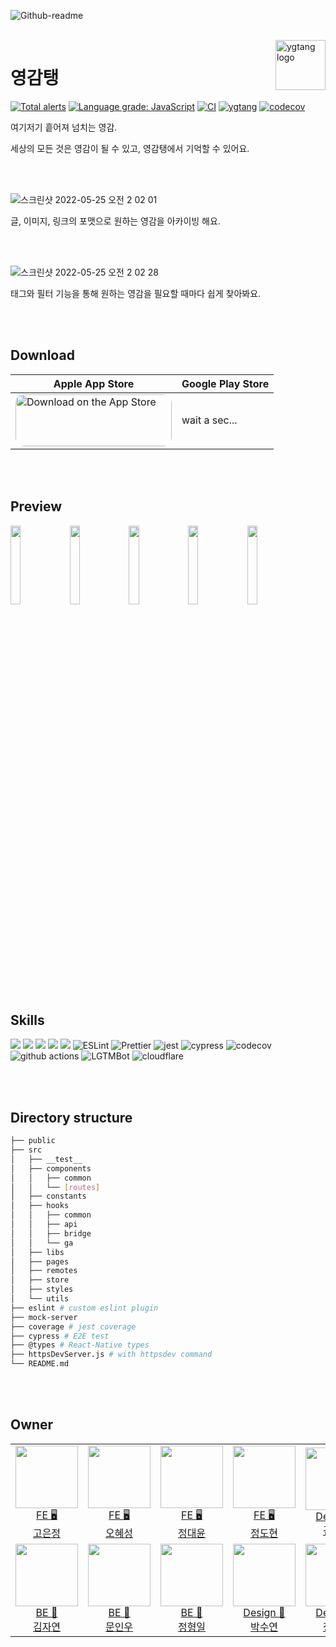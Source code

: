 ![Github-readme](https://user-images.githubusercontent.com/26461307/172001186-f07cfa73-8f3d-4329-bafc-389e2c70dc7d.png)

<br />

<img src="https://user-images.githubusercontent.com/26461307/170086546-4d34c81b-e6c0-4736-92fb-d085cf8ac442.png" alt="ygtang logo" align="right" height="80" >

# 영감탱

[![Total alerts](https://img.shields.io/lgtm/alerts/g/depromeet/11th_7team_web.svg?logo=lgtm&logoWidth=18)](https://lgtm.com/projects/g/depromeet/11th_7team_web/alerts/) [![Language grade: JavaScript](https://img.shields.io/lgtm/grade/javascript/g/depromeet/11th_7team_web.svg?logo=lgtm&logoWidth=18)](https://lgtm.com/projects/g/depromeet/11th_7team_web/context:javascript) [![CI](https://github.com/depromeet/11th_7team_web/actions/workflows/CI.yml/badge.svg?branch=main)](https://github.com/depromeet/11th_7team_web/actions/workflows/CI.yml) [![ygtang](https://img.shields.io/endpoint?url=https://dashboard.cypress.io/badge/simple/tmhk21/main&style=flat&logo=cypress)](https://dashboard.cypress.io/projects/tmhk21/runs) [![codecov](https://codecov.io/gh/depromeet/11th_7team_web/branch/main/graph/badge.svg?token=OM28A5TKRR)](https://codecov.io/gh/depromeet/11th_7team_web)

여기저기 흩어져 넘치는 영감.

세상의 모든 것은 영감이 될 수 있고, 영감탱에서 기억할 수 있어요.

<br />
<br />

![스크린샷 2022-05-25 오전 2 02 01](https://user-images.githubusercontent.com/26461307/170092033-f78d2362-8ab1-429a-ae15-246959cc1086.png)

글, 이미지, 링크의 포맷으로 원하는 영감을 아카이빙 해요.

<br />
<br />

![스크린샷 2022-05-25 오전 2 02 28](https://user-images.githubusercontent.com/26461307/170092055-b80edc56-ce85-49db-8deb-c1df71611292.png)

태그와 필터 기능을 통해 원하는 영감을 필요할 때마다 쉽게 찾아봐요.

<br />
<br />

## Download

| Apple App Store | Google Play Store |
|--|--|
| <a href="https://apps.apple.com/us/app/%EC%98%81%EA%B0%90%ED%83%B1/id1626598770?itsct=apps_box_badge&amp;itscg=30200" style="display: inline-block; overflow: hidden; border-radius: 13px; width: 250px; height: 83px;"><img src="https://tools.applemediaservices.com/api/badges/download-on-the-app-store/black/ko-kr?size=250x83&amp;releaseDate=1654300800&h=dd4ccd7fb22c609cf9132f37bf23c390" alt="Download on the App Store" style="border-radius: 13px; width: 250px; height: 83px;"></a> | wait a sec... | 

<br />
<br />

## Preview

<p>

<img width='18%' src="https://user-images.githubusercontent.com/26461307/170093489-faa77d91-6eeb-43ab-b402-722d58869fd2.png" /> <img width='18%' src="https://user-images.githubusercontent.com/26461307/170093501-ab5ef942-8e30-4273-b9ee-cbcc7d0c4826.png" /> <img width='18%' src="https://user-images.githubusercontent.com/26461307/170093507-2cfd4e4d-aad2-4fd5-afcb-3487bc62b6ae.png" /> <img width='18%' src="https://user-images.githubusercontent.com/26461307/170093512-67840acb-d447-4090-b477-72ea7de49bdd.png" /> <img width='18%' src="https://user-images.githubusercontent.com/26461307/170093514-5910ab12-25e6-4037-ae66-ca5a237da0c4.png" />

</p>

<br />
<br />

## Skills

<p>

<img src="https://img.shields.io/badge/Next.js-000000?style=flat-square&logo=nextdotjs&logoColor=white"/>
<img src="https://img.shields.io/badge/TypeScript-3178C6?style=flat-square&logo=TypeScript&logoColor=white"/>
<img src="https://img.shields.io/badge/Emotion-EFD1EA?style=flat-square&logo=css3&logoColor=white"/>
<img src="https://img.shields.io/badge/ReactQuery-FF4154?style=flat-square&logo=ReactQuery&logoColor=white"/>
<img src="https://img.shields.io/badge/Recoil-3578E5?style=flat-square&logo=react&logoColor=white"/>
<img alt="ESLint" src="https://img.shields.io/badge/-ESLint-4B32C3?style=flat-square&logo=eslint&logoColor=white" />
<img alt="Prettier" src="https://img.shields.io/badge/-Prettier-F7B93E?style=flat-square&logo=prettier&logoColor=white" />
<img alt="jest" src="https://img.shields.io/badge/-Jest-C21325?style=flat-square&logo=jest&logoColor=white" />
<img alt="cypress" src="https://img.shields.io/badge/-Cypress-17202C?style=flat-square&logo=Cypress&logoColor=white" />
<img alt="codecov" src="https://img.shields.io/badge/-Codecov-F01F7A?style=flat-square&logo=Codecov&logoColor=white" />
<img alt="github actions" src="https://img.shields.io/badge/-GithubActions-2088FF?style=flat-square&logo=githubactions&logoColor=white" />
<img alt="LGTMBot" src="https://img.shields.io/badge/-LGTM-ffffff?style=flat-square&logo=Lgtm&logoColor=black" />
<img alt="cloudflare" src="https://img.shields.io/badge/-CloudflarePages-F38020?style=flat-square&logo=cloudflare&logoColor=white" />

</p>

<br />
<br />

## Directory structure

```bash
├── public
├── src
│   ├── __test__
│   ├── components
│   │   ├── common
│   │   └── [routes]
│   ├── constants
│   ├── hooks
│   │   ├── common
│   │   ├── api
│   │   ├── bridge
│   │   └── ga
│   ├── libs
│   ├── pages
│   ├── remotes
│   ├── store
│   ├── styles
│   └── utils
├── eslint # custom eslint plugin
├── mock-server
├── coverage # jest coverage
├── cypress # E2E test
├── @types # React-Native types
├── httpsDevServer.js # with httpsdev command
└── README.md
```

<br />
<br />

## Owner

<table>

<tr>
  <td align=center>
  <a href="https://github.com/positiveko">
  <img src="https://avatars.githubusercontent.com/u/69200669?v=4" width="100px"  />
  <br/>
  FE 🖥
  <br/>
  고은정
  </a>
  </td>
 
  <td align=center>
  <a href="https://github.com/hyesungoh">
  <img src="https://avatars.githubusercontent.com/u/26461307?v=4" width="100px"  />
  <br/>
  FE 🖥
  <br/>
  오혜성
  </a>
  </td>
  
  <td align=center>
  <a href="https://github.com/SenseCodeValue">
  <img src="https://avatars.githubusercontent.com/u/59507527?v=4" width="100px"  />
  <br/>
  FE 🖥
  <br/>
  정대윤
  </a>
  </td>
  
  <td align=center>
  <a href="https://github.com/ddarkr">
  <img src="https://avatars.githubusercontent.com/u/6638675?v=4" width="100px"  />
  <br/>
  FE 🖥
  <br/>
  정도현
  </a>
  </td>
  
  <td align=center>
  <a href="https://linktr.ee/kzmgy">
  <img src="https://user-images.githubusercontent.com/26461307/171999525-9e8f67d7-94e7-40e2-af81-f5ef23d41183.png" width="100px"  />
  <br/>
  Design 🎨
  <br/>
  김자영
  </a>
  </td>

  </tr>

  <tr>
  
  <td align=center>
  <a href="https://github.com/nature1216">
  <img src="https://avatars.githubusercontent.com/u/63771579?v=4" width="100px"  />
  <br/>
  BE 💾
  <br/>
  김자연
  </a>
  </td>
  
  <td align=center>
  <a href="https://github.com/IW-MOON">
  <img src="https://avatars.githubusercontent.com/u/72685070?v=4" width="100px"  />
  <br/>
  BE 💾
  <br/>
  문인우
  </a>
  </td>
  
  <td align=center>
  <a href="https://github.com/Hyung1Jung">
  <img src="https://avatars.githubusercontent.com/u/43127088?v=4" width="100px"  />
  <br/>
  BE 💾
  <br/>
  정형일
  </a>
  </td>
  
  <td align=center>
  <a href="https://www.behance.net/sypak120c57e">
  <img src="https://user-images.githubusercontent.com/26461307/171999527-4c959b86-221a-4f5d-add1-1b536d798c01.png" width="100px"  />
  <br/>
  Design 🎨
  <br/>
  박수연
  </a>
  </td>
  
  <td align=center>
  <a href="https://www.behance.net/misukj12240ed5">
  <img src="https://user-images.githubusercontent.com/26461307/171999522-4e9d04c5-60b5-4740-9b8d-7efd84555775.png" width="100px" />
  <br/>
  Design 🎨
  <br/>
  정미숙
  </a>
  </td>
 
</tr>

</table>
